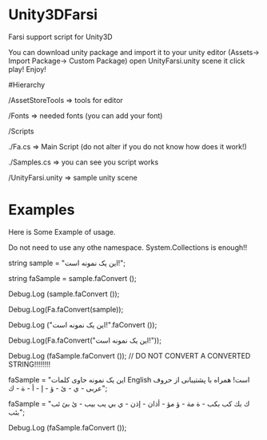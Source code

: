 # Unity3DFarsi
Farsi support script for Unity3D

You can download unity package and import it to your unity editor (Assets-> Import Package-> Custom Package)
open UnityFarsi.unity scene it click play! Enjoy!

#Hierarchy

/AssetStoreTools    => tools for editor

/Fonts    => needed fonts (you can add your font)

/Scripts

  ./Fa.cs     => Main Script (do not alter if you do not know how does it work!)
  
  ./Samples.cs    => you can see you script works
  
/UnityFarsi.unity     => sample unity scene


# Examples
Here is Some Example of usage.

Do not need to use any othe namespace. System.Collections is enough!!


string sample = "این یک نمونه است!";

string faSample = sample.faConvert ();

Debug.Log (sample.faConvert ());

Debug.Log(Fa.faConvert(sample));

Debug.Log ("این یک نمونه است!".faConvert ());

Debug.Log(Fa.faConvert("این یک نمونه است!"));


Debug.Log (faSample.faConvert ()); // DO NOT CONVERT A CONVERTED STRING!!!!!!!!


faSample = "این یک نمونه حاوی کلمات English است! همراه با پشتیبانی از حروف عربی - ي - ئ - ؤ - إ - أ - ة - ك";

faSample = "ك بك كب بكب - ة مة - ؤ مؤ - أذان - إذن - ي بي يب بيب - ئ بئ ئب بئب";


Debug.Log (faSample.faConvert ());


